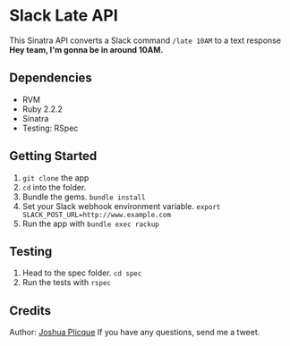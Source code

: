 # Slack Late API

This Sinatra API converts a Slack command `/late 10AM` to a text response **Hey team, I'm gonna be in around 10AM.**

## Dependencies

* RVM
* Ruby 2.2.2
* Sinatra
* Testing: RSpec

## Getting Started
1. `git clone` the app
2. `cd` into the folder.
3. Bundle the gems. `bundle install`
4. Set your Slack webhook environment variable. `export SLACK_POST_URL=http://www.example.com`
4. Run the app with `bundle exec rackup`

## Testing
1. Head to the spec folder. `cd spec`
2. Run the tests with `rspec`

## Credits
Author: [Joshua Plicque](https://twitter.com/GoHard_EveryDay)
If you have any questions, send me a tweet.
